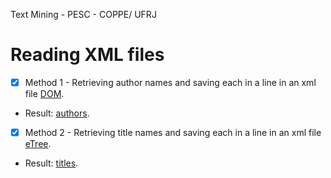 Text Mining - PESC - COPPE/ UFRJ

# Reading XML files

- [X] Method 1 - Retrieving author names and saving each in a line in an xml file [DOM](dom.ipynb).
- Result: [authors](autores.xml).

- [X] Method 2 - Retrieving title names and saving each in a line in an xml file [eTree](etree.ipynb).
- Result: [titles](titulo.xml).
